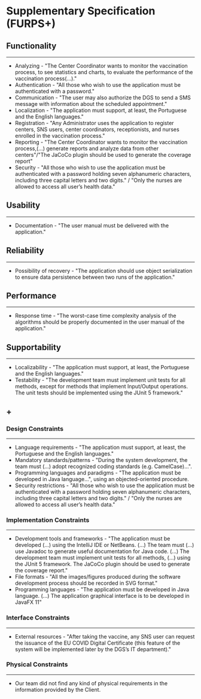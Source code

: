# Supplementary Specification (FURPS+)

## Functionality

---

- Analyzing - "The Center Coordinator wants to monitor the vaccination process, to see statistics and charts, to evaluate the performance of the vaccination process(...)."
- Authentication - "All those who wish to use the application must be authenticated with a password."
- Communication - "The user may also authorize the DGS to send a SMS message with information about the scheduled appointment."
- Localization - "The application must support, at least, the Portuguese and the English languages."
- Registration - "Any Administrator uses the application to register centers, SNS users, center coordinators, receptionists, and nurses enrolled in the vaccination process."
- Reporting - "The Center Coordinator wants to monitor the vaccination process,(...) generate reports and analyze data from other centers"/"The JaCoCo plugin should be used to generate the coverage report"
- Security - "All those who wish to use the application must be authenticated with a password holding seven alphanumeric characters, including three capital letters and two digits." / "Only the nurses are allowed to access all user’s health data."

## Usability

---

- Documentation - "The user manual must be delivered with the application."

## Reliability

---

- Possibility of recovery - "The application should use object serialization to ensure data persistence between two runs of the application."

## Performance

---

- Response time - "The worst-case time complexity analysis of the algorithms should be properly documented in the user manual of the application."

## Supportability

---

- Localizability - "The application must support, at least, the Portuguese and the English languages."
- Testability - "The development team must implement unit tests for all methods, except for methods that implement Input/Output operations. The unit tests should be implemented using the JUnit 5 framework."

## +

### Design Constraints

---

- Language requirements - "The application must support, at least, the Portuguese and the English languages."
- Mandatory standards/patterns - "During the system development, the team must (...) adopt recognized coding standards (e.g. CamelCase)...".
- Programming languages and paradigms - "The application must be developed in Java language...", using an objected-oriented procedure.
- Security restrictions - "All those who wish to use the application must be authenticated with a password holding seven alphanumeric characters, including three capital letters and two digits." / "Only the nurses are allowed to access all user’s health data."

### Implementation Constraints

---

- Development tools and frameworks - "The application must be developed (...) using the IntelliJ IDE or NetBeans. (...) The team must (...) use Javadoc to generate useful documentation for Java code. (...) The development team must implement unit tests for all methods, (...) using the JUnit 5 framework. The JaCoCo plugin should be used to generate the coverage report."
- File formats - "All the images/figures produced during the software development process should be recorded in SVG format."
- Programming languages - "The application must be developed in Java language. (...) The application graphical interface is to be developed in JavaFX 11"

### Interface Constraints

---

- External resources - "After taking the vaccine, any SNS user can request the issuance of the EU COVID Digital Certificate (this feature of the system will be implemented later by the DGS’s IT department)."

### Physical Constraints

---

- Our team did not find any kind of physical requirements in the information provided by the Client.
